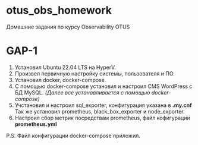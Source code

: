 # otus_obs_homework
Домашние задания по курсу Observability OTUS

# **GAP-1**
1. Установил Ubuntu 22.04 LTS на HyperV.
2. Произвел первичную настройку системы, пользователя и ПО.
3. Установил docker, docker-compose.
4. С помощью docker-compose установил и настроил CMS WordPress с БД MySQL.
_(Далее все устанавливается с помощью docker-compose)_
5. Учстановил и настроил sql_exporter, конфигурация указана в **.my.cnf**
   Так же установил prometheus, black_box_exporter и node_exporter.
7. Настроил сбор метрик посредствам prometheus, файл кофигурации **prometheus.yml**

P.S. Файл конфигурации docker-compose приложил.

